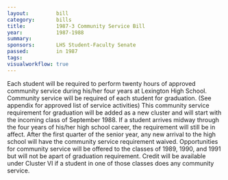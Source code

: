 ```yaml
---  
layout:         bill
category:       bills
title:          1987-3 Community Service Bill
year:           1987-1988
summary:        
sponsors:       LHS Student-Faculty Senate
passed:         in 1987
tags:           
visualworkflow: true
---
```


Each student will be required to perform twenty hours of approved community service during his/her four years at Lexington High School.
Community service will be required of each student for graduation. (See appendix for approved list of service activities)
This community service requirement for graduation will be added as a new cluster and will start with the incoming class of September 1988.
If a student arrives midway through the four years of his/her high school career, the requirement will still be in affect. After the first quarter of the senior year, any new arrival to the high school will have the community service requirement waived.
Opportunities for community service will be offered to the classes of 1989, 1990, and 1991 but will not be apart of graduation requirement. Credit will be available under Cluster VI if a student in one of those classes does any community service.